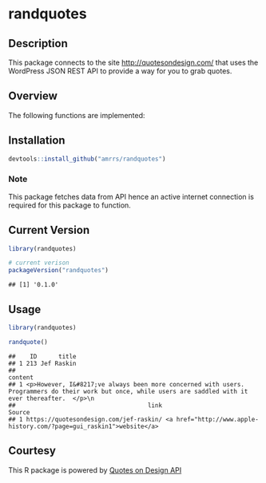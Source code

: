 
randquotes
==========

Description
-----------

This package connects to the site <http://quotesondesign.com/> that uses the WordPress JSON REST API to provide a way for you to grab quotes.

Overview
--------

The following functions are implemented:

Installation
------------

``` r
devtools::install_github("amrrs/randquotes")
```

### Note

This package fetches data from API hence an active internet connection is required for this package to function.

Current Version
---------------

``` r
library(randquotes)

# current verison
packageVersion("randquotes")
```

    ## [1] '0.1.0'

Usage
-----

``` r
library(randquotes)

randquote()
```

    ##    ID      title
    ## 1 213 Jef Raskin
    ##                                                                                                                                                      content
    ## 1 <p>However, I&#8217;ve always been more concerned with users. Programmers do their work but once, while users are saddled with it ever thereafter.  </p>\n
    ##                                     link                                                               Source
    ## 1 https://quotesondesign.com/jef-raskin/ <a href="http://www.apple-history.com/?page=gui_raskin1">website</a>

Courtesy
--------

This R package is powered by [Quotes on Design API](https://quotesondesign.com/api-v4-0/)
